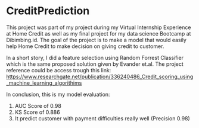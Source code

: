 # CreditPrediction

This project was part of my project during my Virtual Internship Experience at Home Credit as well as my final project for my data science Bootcamp at Dibimbing.id. The goal of the project is to make a model that would easily help Home Credit to make decision on giving credit to customer. 

In a short story, I did a feature selection using Random Forrest Classifier which is the same proposed solution given by Evander et.al. The project reference could be access trough this link: 
https://www.researchgate.net/publication/336240486_Credit_scoring_using_machine_learning_algorithims 

In conclusion, this is my model evaluation: 
1. AUC Score of 0.98 
2. KS Score of 0.886
3. It predict customer with payment difficulties really well (Precision 0.98)
